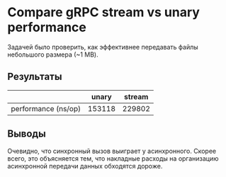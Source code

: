 # Compare gRPC stream vs unary performance

Задачей было проверить, как эффективнее передавать файлы небольшого размера (~1 MB).

## Результаты

|                     | unary  | stream |
|:-------------------:|:------:|:------:|
| performance (ns/op) | 153118 | 229802 |

## Выводы

Очевидно, что синхронный вызов выиграет у асинхронного.
Скорее всего, это объясняется тем, что накладные расходы на организацию асинхронной
передачи данных обходятся дороже.